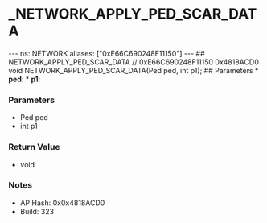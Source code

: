 # _NETWORK_APPLY_PED_SCAR_DATA

--- ns: NETWORK aliases: ["0xE66C690248F11150"] --- ## NETWORK_APPLY_PED_SCAR_DATA  // 0xE66C690248F11150 0x4818ACD0 void NETWORK_APPLY_PED_SCAR_DATA(Ped ped, int p1);   ## Parameters * **ped**: * **p1**:

### Parameters
* Ped ped
* int p1

### Return Value
* void

### Notes
* AP Hash: 0x0x4818ACD0
* Build: 323

